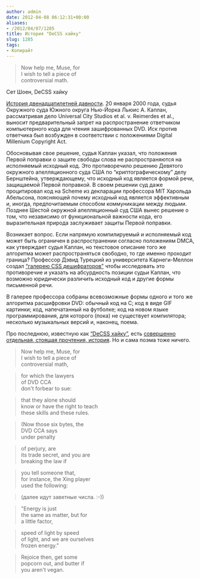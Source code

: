 ```yaml
---
author: admin
date: 2012-04-08 06:12:31+00:00
aliases:
- /2012/04/07/1285
title: История "DeCSS хайку"
slug: 1285
tags:
- Копирайт
---
```


> Now help me, Muse, for  
> I wish to tell a piece of  
> controversial math.

Сет Шоен, DeCSS хайку

[История двенадцатилетней давности](http://www.cs.cmu.edu/~dst/DeCSS/Gallery/). 20 января 2000 года, судья Окружного суда Южного округа Нью-Йорка Льюис А. Каплан, рассматривая дело Universal City Studios et al. v. Reimerdes et al., выносит предварительный запрет на распространение ответчиком компьютерного кода для чтения зашифрованных DVD. Иск против ответчика был возбужден в соответствии с положениями Digital Millenium Copyright Act.

Обосновывая свое решение, судья Каплан указал, что положения Первой поправки о защите свободы слова не распространяются на исполняемый исходный код. Это противоречило решению Девятого окружного апелляционного суда США по “криптографическому” делу Бернштейна, утверждающему, что исходный код является формой речи, защищаемой Первой поправкой. В своем решении суд даже процитировал код на Scheme из декларации профессора MIT Харольда Абельсона, поясняющей почему исходный код является эффективным и, иногда, предпочитаемым способом коммуникации между людьми. Позднее Шестой окружной апелляционный суд США вынес решение о том, что независимо от функциональной важности кода, его выразительная природа заслуживает защиты Первой поправки.

Возникает вопрос. Если напрямую компилируемый и исполняемый код может быть ограничен в распространении согласно положениям DMCA, как утверждает судья Каплан, но текстовое описание того же алгоритма может распространяться свободно, то где именно проходит граница? Профессор Дэвид Турецкий из университета Карнеги-Меллон создал [“галерею CSS дешифраторов”](http://www.cs.cmu.edu/~dst/DeCSS/Gallery/) чтобы исследовать это противоречие и указать на абсурдность позиции судьи Каплан, что возможно юридически различить исходный код и другие формы письменной речи.

В галерее профессора собраны всевозможные формы одного и того же алгоритма расшифровки DVD: обычный код на C; код в виде GIF картинки; код, напечатанный на футболке; код на новом языке программирования, для которого (пока) не существует компилятора; несколько музыкальных версий и, наконец, поема.

Про последнюю, известную как [“DeCSS хайку”](http://www.cs.cmu.edu/~dst/DeCSS/Gallery/decss-haiku.txt), есть [совершенно отдельная, стоящая прочтения, история](http://www.loyalty.org/~schoen/haiku.html). Но и сама поэма тоже ничего. 

> Now help me, Muse, for  
> I wish to tell a piece of  
> controversial math,

> for which the lawyers  
> of DVD CCA  
> don't forbear to sue:

> that they alone should  
> know or have the right to teach  
> these skills and these rules.

> (Now those six bytes, the  
> DVD CCA says  
> under penalty

> of perjury, are  
> its trade secret, and you are  
> breaking the law if

> you tell someone that,  
> for instance, the Xing player  
> used the following:

> (далее идут заветные числа. :-))

> "Energy is just  
> the same as matter, but for  
> a little factor,

> speed of light by speed  
> of light, and we are ourselves  
> frozen energy."

> Rejoice then, get some  
> popcorn out, and butter if  
> you aren't vegan.
